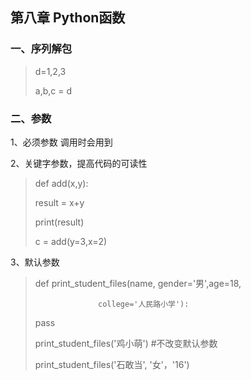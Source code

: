 ## 第八章 Python函数

### 一、序列解包

> d=1,2,3
>
> a,b,c = d

### 二、参数

1、必须参数 调用时会用到 

2、关键字参数，提高代码的可读性

> def add(x,y):
>
> 	result = x+y
>	
> 	print(result)
>
> c = add(y=3,x=2)

3、默认参数 

> def print_student_files(name, gender='男',age=18,
>
> 					college='人民路小学'):
>	
> 	pass
>
> print_student_files('鸡小萌')  #不改变默认参数
>
> print_student_files('石敢当', '女'，'16')

 